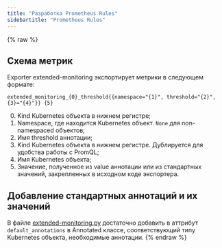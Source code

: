 ```yaml
---
title: "Разработка Prometheus Rules"
sidebartitle: "Prometheus Rules"
---
```


{% raw %}

## Схема метрик

Exporter extended-monitoring экспортирует метрики в следующем формате:
```
extended_monitoring_{0}_threshold{{namespace="{1}", threshold="{2}", {3}="{4}"}} {5}
```

0. Kind Kubernetes объекта в нижнем регистре;
1. Namespace, где находится Kubernetes объект. `None` для non-namespaced объектов;
2. Имя threshold аннотации;
3. Kind Kubernetes объекта в нижнем регистре. Дублируется для удобства работы с PromQL;
4. Имя Kubernetes объекта;
5. Значение, полученное из value аннотации или из стандартных значений, закрепленных в исходном коде экспортера.

## Добавление стандартных аннотаций и их значений

В файле [extended-monitoring.py](https://github.com/deckhouse/deckhouse/tree/master/modules/340-extended-monitoring/images/extended-monitoring/src/extended-monitoring.py) достаточно добавить в аттрибут `default_annotations` в Annotated классе, соответствующий типу Kubernetes объекта, необходимые аннотации.
{% endraw %}
